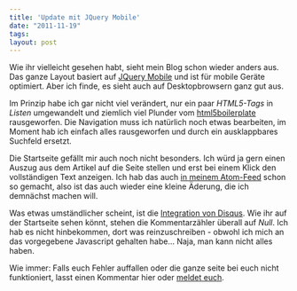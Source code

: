 ```yaml
---
title: 'Update mit JQuery Mobile'
date: "2011-11-19"
tags: 
layout: post
---
```

Wie ihr vielleicht gesehen habt, sieht mein Blog schon wieder anders aus. Das ganze Layout basiert auf [JQuery Mobile][0] und ist für mobile Geräte optimiert. Aber ich finde, es sieht auch auf Desktopbrowsern ganz gut aus.

Im Prinzip habe ich gar nicht viel verändert, nur ein paar *HTML5-Tags* in *Listen* umgewandelt und ziemlich viel Plunder vom [html5boilerplate][1] rausgeworfen. Die Navigation muss ich natürlich noch etwas bearbeiten, im Moment hab ich einfach alles rausgeworfen und durch ein ausklappbares Suchfeld ersetzt.

Die Startseite gefällt mir auch noch nicht besonders. Ich würd ja gern einen Auszug aus dem Artikel auf die Seite stellen und erst bei einem Klick den vollständigen Text anzeigen. Ich hab das auch [in meinem Atom-Feed][2] schon so gemacht, also ist das auch wieder eine kleine Äderung, die ich demnächst machen will.

Was etwas umständlicher scheint, ist die [Integration von Disqus][3]. Wie ihr auf der Startseite sehen könnt, stehen die Kommentarzähler überall auf *Null*. Ich hab es nicht hinbekommen, dort was reinzuschreiben - obwohl ich mich an das vorgegebene Javascript gehalten habe... Naja, man kann nicht alles haben.

Wie immer: Falls euch Fehler auffallen oder die ganze seite bei euch nicht funktioniert, lasst einen Kommentar hier oder [meldet euch][4].

[0]: http://jquerymobile.com/
[1]: http://html5boilerplate.com/
[2]: /atom.xml
[3]: http://docs.disqus.com/developers/universal/#comment-count
[4]: /contact

